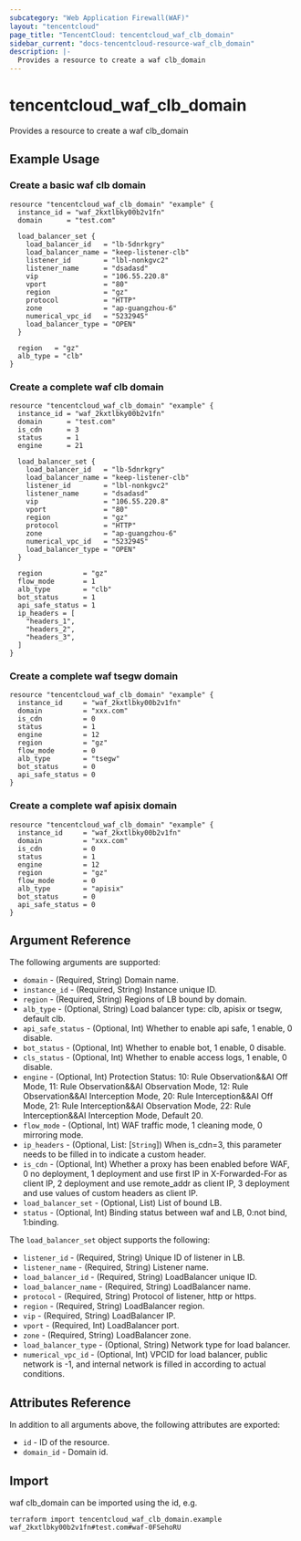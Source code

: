 ```yaml
---
subcategory: "Web Application Firewall(WAF)"
layout: "tencentcloud"
page_title: "TencentCloud: tencentcloud_waf_clb_domain"
sidebar_current: "docs-tencentcloud-resource-waf_clb_domain"
description: |-
  Provides a resource to create a waf clb_domain
---
```


# tencentcloud_waf_clb_domain

Provides a resource to create a waf clb_domain

## Example Usage

### Create a basic waf clb domain

```hcl
resource "tencentcloud_waf_clb_domain" "example" {
  instance_id = "waf_2kxtlbky00b2v1fn"
  domain      = "test.com"

  load_balancer_set {
    load_balancer_id   = "lb-5dnrkgry"
    load_balancer_name = "keep-listener-clb"
    listener_id        = "lbl-nonkgvc2"
    listener_name      = "dsadasd"
    vip                = "106.55.220.8"
    vport              = "80"
    region             = "gz"
    protocol           = "HTTP"
    zone               = "ap-guangzhou-6"
    numerical_vpc_id   = "5232945"
    load_balancer_type = "OPEN"
  }

  region   = "gz"
  alb_type = "clb"
}
```

### Create a complete waf clb domain

```hcl
resource "tencentcloud_waf_clb_domain" "example" {
  instance_id = "waf_2kxtlbky00b2v1fn"
  domain      = "test.com"
  is_cdn      = 3
  status      = 1
  engine      = 21

  load_balancer_set {
    load_balancer_id   = "lb-5dnrkgry"
    load_balancer_name = "keep-listener-clb"
    listener_id        = "lbl-nonkgvc2"
    listener_name      = "dsadasd"
    vip                = "106.55.220.8"
    vport              = "80"
    region             = "gz"
    protocol           = "HTTP"
    zone               = "ap-guangzhou-6"
    numerical_vpc_id   = "5232945"
    load_balancer_type = "OPEN"
  }

  region          = "gz"
  flow_mode       = 1
  alb_type        = "clb"
  bot_status      = 1
  api_safe_status = 1
  ip_headers = [
    "headers_1",
    "headers_2",
    "headers_3",
  ]
}
```

### Create a complete waf tsegw domain

```hcl
resource "tencentcloud_waf_clb_domain" "example" {
  instance_id     = "waf_2kxtlbky00b2v1fn"
  domain          = "xxx.com"
  is_cdn          = 0
  status          = 1
  engine          = 12
  region          = "gz"
  flow_mode       = 0
  alb_type        = "tsegw"
  bot_status      = 0
  api_safe_status = 0
}
```

### Create a complete waf apisix domain

```hcl
resource "tencentcloud_waf_clb_domain" "example" {
  instance_id     = "waf_2kxtlbky00b2v1fn"
  domain          = "xxx.com"
  is_cdn          = 0
  status          = 1
  engine          = 12
  region          = "gz"
  flow_mode       = 0
  alb_type        = "apisix"
  bot_status      = 0
  api_safe_status = 0
}
```

## Argument Reference

The following arguments are supported:

* `domain` - (Required, String) Domain name.
* `instance_id` - (Required, String) Instance unique ID.
* `region` - (Required, String) Regions of LB bound by domain.
* `alb_type` - (Optional, String) Load balancer type: clb, apisix or tsegw, default clb.
* `api_safe_status` - (Optional, Int) Whether to enable api safe, 1 enable, 0 disable.
* `bot_status` - (Optional, Int) Whether to enable bot, 1 enable, 0 disable.
* `cls_status` - (Optional, Int) Whether to enable access logs, 1 enable, 0 disable.
* `engine` - (Optional, Int) Protection Status: 10: Rule Observation&&AI Off Mode, 11: Rule Observation&&AI Observation Mode, 12: Rule Observation&&AI Interception Mode, 20: Rule Interception&&AI Off Mode, 21: Rule Interception&&AI Observation Mode, 22: Rule Interception&&AI Interception Mode, Default 20.
* `flow_mode` - (Optional, Int) WAF traffic mode, 1 cleaning mode, 0 mirroring mode.
* `ip_headers` - (Optional, List: [`String`]) When is_cdn=3, this parameter needs to be filled in to indicate a custom header.
* `is_cdn` - (Optional, Int) Whether a proxy has been enabled before WAF, 0 no deployment, 1 deployment and use first IP in X-Forwarded-For as client IP, 2 deployment and use remote_addr as client IP, 3 deployment and use values of custom headers as client IP.
* `load_balancer_set` - (Optional, List) List of bound LB.
* `status` - (Optional, Int) Binding status between waf and LB, 0:not bind, 1:binding.

The `load_balancer_set` object supports the following:

* `listener_id` - (Required, String) Unique ID of listener in LB.
* `listener_name` - (Required, String) Listener name.
* `load_balancer_id` - (Required, String) LoadBalancer unique ID.
* `load_balancer_name` - (Required, String) LoadBalancer name.
* `protocol` - (Required, String) Protocol of listener, http or https.
* `region` - (Required, String) LoadBalancer region.
* `vip` - (Required, String) LoadBalancer IP.
* `vport` - (Required, Int) LoadBalancer port.
* `zone` - (Required, String) LoadBalancer zone.
* `load_balancer_type` - (Optional, String) Network type for load balancer.
* `numerical_vpc_id` - (Optional, Int) VPCID for load balancer, public network is -1, and internal network is filled in according to actual conditions.

## Attributes Reference

In addition to all arguments above, the following attributes are exported:

* `id` - ID of the resource.
* `domain_id` - Domain id.



## Import

waf clb_domain can be imported using the id, e.g.

```
terraform import tencentcloud_waf_clb_domain.example waf_2kxtlbky00b2v1fn#test.com#waf-0FSehoRU
```

